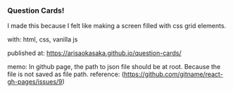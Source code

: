 ### Question Cards!

I made this because I felt like making a screen filled with css grid elements.

with: html, css, vanilla js

published at: https://arisaokasaka.github.io/question-cards/

memo: In github page, the path to json file should be at root. Because the file is not saved as file path. reference: (https://github.com/gitname/react-gh-pages/issues/9)
